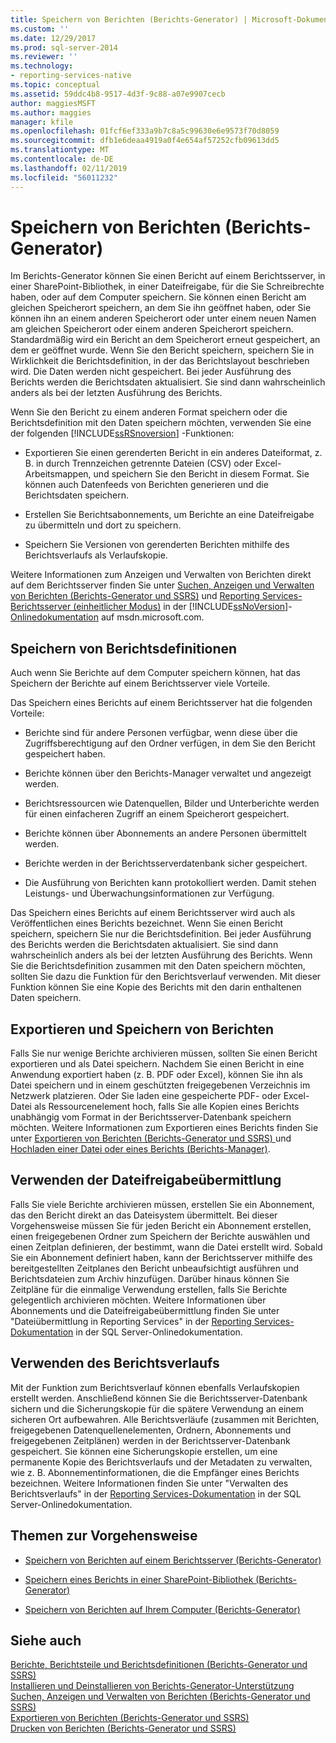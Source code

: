 ```yaml
---
title: Speichern von Berichten (Berichts-Generator) | Microsoft-Dokumentation
ms.custom: ''
ms.date: 12/29/2017
ms.prod: sql-server-2014
ms.reviewer: ''
ms.technology:
- reporting-services-native
ms.topic: conceptual
ms.assetid: 59ddc4b8-9517-4d3f-9c88-a07e9907cecb
author: maggiesMSFT
ms.author: maggies
manager: kfile
ms.openlocfilehash: 01fcf6ef333a9b7c8a5c99630e6e9573f70d8059
ms.sourcegitcommit: dfb1e6deaa4919a0f4e654af57252cfb09613dd5
ms.translationtype: MT
ms.contentlocale: de-DE
ms.lasthandoff: 02/11/2019
ms.locfileid: "56011232"
---
```

# <a name="saving-reports-report-builder"></a>Speichern von Berichten (Berichts-Generator)
  Im Berichts-Generator können Sie einen Bericht auf einem Berichtsserver, in einer SharePoint-Bibliothek, in einer Dateifreigabe, für die Sie Schreibrechte haben, oder auf dem Computer speichern. Sie können einen Bericht am gleichen Speicherort speichern, an dem Sie ihn geöffnet haben, oder Sie können ihn an einem anderen Speicherort oder unter einem neuen Namen am gleichen Speicherort oder einem anderen Speicherort speichern. Standardmäßig wird ein Bericht an dem Speicherort erneut gespeichert, an dem er geöffnet wurde. Wenn Sie den Bericht speichern, speichern Sie in Wirklichkeit die Berichtsdefinition, in der das Berichtslayout beschrieben wird. Die Daten werden nicht gespeichert. Bei jeder Ausführung des Berichts werden die Berichtsdaten aktualisiert. Sie sind dann wahrscheinlich anders als bei der letzten Ausführung des Berichts.  
  
 Wenn Sie den Bericht zu einem anderen Format speichern oder die Berichtsdefinition mit den Daten speichern möchten, verwenden Sie eine der folgenden [!INCLUDE[ssRSnoversion](../../includes/ssrsnoversion-md.md)] -Funktionen:  
  
-   Exportieren Sie einen gerenderten Bericht in ein anderes Dateiformat, z. B. in durch Trennzeichen getrennte Dateien (CSV) oder Excel-Arbeitsmappen, und speichern Sie den Bericht in diesem Format. Sie können auch Datenfeeds von Berichten generieren und die Berichtsdaten speichern.  
  
-   Erstellen Sie Berichtsabonnements, um Berichte an eine Dateifreigabe zu übermitteln und dort zu speichern.  
  
-   Speichern Sie Versionen von gerenderten Berichten mithilfe des Berichtsverlaufs als Verlaufskopie.  
  
 Weitere Informationen zum Anzeigen und Verwalten von Berichten direkt auf dem Berichtsserver finden Sie unter [Suchen, Anzeigen und Verwalten von Berichten &#40;Berichts-Generator und SSRS&#41;](finding-viewing-and-managing-reports-report-builder-and-ssrs.md) und [Reporting Services-Berichtsserver &#40;einheitlicher Modus&#41;](../report-server/reporting-services-report-server-native-mode.md) in der [!INCLUDE[ssNoVersion](../../includes/ssnoversion-md.md)]-[Onlinedokumentation](https://go.microsoft.com/fwlink/?LinkId=154888) auf msdn.microsoft.com.  
  
##  <a name="SavingReportDefinitions"></a> Speichern von Berichtsdefinitionen  
 Auch wenn Sie Berichte auf dem Computer speichern können, hat das Speichern der Berichte auf einem Berichtsserver viele Vorteile.  
  
 Das Speichern eines Berichts auf einem Berichtsserver hat die folgenden Vorteile:  
  
-   Berichte sind für andere Personen verfügbar, wenn diese über die Zugriffsberechtigung auf den Ordner verfügen, in dem Sie den Bericht gespeichert haben.  
  
-   Berichte können über den Berichts-Manager verwaltet und angezeigt werden.  
  
-   Berichtsressourcen wie Datenquellen, Bilder und Unterberichte werden für einen einfacheren Zugriff an einem Speicherort gespeichert.  
  
-   Berichte können über Abonnements an andere Personen übermittelt werden.  
  
-   Berichte werden in der Berichtsserverdatenbank sicher gespeichert.  
  
-   Die Ausführung von Berichten kann protokolliert werden. Damit stehen Leistungs- und Überwachungsinformationen zur Verfügung.  
  
 Das Speichern eines Berichts auf einem Berichtsserver wird auch als Veröffentlichen eines Berichts bezeichnet. Wenn Sie einen Bericht speichern, speichern Sie nur die Berichtsdefinition. Bei jeder Ausführung des Berichts werden die Berichtsdaten aktualisiert. Sie sind dann wahrscheinlich anders als bei der letzten Ausführung des Berichts. Wenn Sie die Berichtsdefinition zusammen mit den Daten speichern möchten, sollten Sie dazu die Funktion für den Berichtsverlauf verwenden. Mit dieser Funktion können Sie eine Kopie des Berichts mit den darin enthaltenen Daten speichern.  
  

  
##  <a name="ExportingAndSavingReports"></a> Exportieren und Speichern von Berichten  
 Falls Sie nur wenige Berichte archivieren müssen, sollten Sie einen Bericht exportieren und als Datei speichern. Nachdem Sie einen Bericht in eine Anwendung exportiert haben (z. B. PDF oder Excel), können Sie ihn als Datei speichern und in einem geschützten freigegebenen Verzeichnis im Netzwerk platzieren. Oder Sie laden eine gespeicherte PDF- oder Excel-Datei als Ressourcenelement hoch, falls Sie alle Kopien eines Berichts unabhängig vom Format in der Berichtsserver-Datenbank speichern möchten. Weitere Informationen zum Exportieren eines Berichts finden Sie unter [Exportieren von Berichten &#40;Berichts-Generator und SSRS&#41; ](export-reports-report-builder-and-ssrs.md) und [Hochladen einer Datei oder eines Berichts &#40;Berichts-Manager&#41;](../reports/upload-a-file-or-report-report-manager.md).  
  

  
##  <a name="UsingFileShareDelivery"></a> Verwenden der Dateifreigabeübermittlung  
 Falls Sie viele Berichte archivieren müssen, erstellen Sie ein Abonnement, das den Bericht direkt an das Dateisystem übermittelt. Bei dieser Vorgehensweise müssen Sie für jeden Bericht ein Abonnement erstellen, einen freigegebenen Ordner zum Speichern der Berichte auswählen und einen Zeitplan definieren, der bestimmt, wann die Datei erstellt wird. Sobald Sie ein Abonnement definiert haben, kann der Berichtsserver mithilfe des bereitgestellten Zeitplanes den Bericht unbeaufsichtigt ausführen und Berichtsdateien zum Archiv hinzufügen. Darüber hinaus können Sie Zeitpläne für die einmalige Verwendung erstellen, falls Sie Berichte gelegentlich archivieren möchten. Weitere Informationen über Abonnements und die Dateifreigabeübermittlung finden Sie unter "Dateiübermittlung in Reporting Services" in der [Reporting Services-Dokumentation](https://go.microsoft.com/fwlink/?linkid=121312) in der SQL Server-Onlinedokumentation.  
  

  
##  <a name="UsingReportHistory"></a> Verwenden des Berichtsverlaufs  
 Mit der Funktion zum Berichtsverlauf können ebenfalls Verlaufskopien erstellt werden. Anschließend können Sie die Berichtsserver-Datenbank sichern und die Sicherungskopie für die spätere Verwendung an einem sicheren Ort aufbewahren. Alle Berichtsverläufe (zusammen mit Berichten, freigegebenen Datenquellenelementen, Ordnern, Abonnements und freigegebenen Zeitplänen) werden in der Berichtsserver-Datenbank gespeichert. Sie können eine Sicherungskopie erstellen, um eine permanente Kopie des Berichtsverlaufs und der Metadaten zu verwalten, wie z. B. Abonnementinformationen, die die Empfänger eines Berichts bezeichnen. Weitere Informationen finden Sie unter "Verwalten des Berichtsverlaufs" in der [Reporting Services-Dokumentation](https://go.microsoft.com/fwlink/?linkid=121312) in der SQL Server-Onlinedokumentation.  
  

  
##  <a name="HowTo"></a> Themen zur Vorgehensweise  
  
-   [Speichern von Berichten auf einem Berichtsserver &#40;Berichts-Generator&#41;](save-reports-to-a-report-server-report-builder.md)  
  
-   [Speichern eines Berichts in einer SharePoint-Bibliothek &#40;Berichts-Generator&#41;](save-a-report-to-a-sharepoint-library-report-builder.md)  
  
-   [Speichern von Berichten auf Ihrem Computer &#40;Berichts-Generator&#41;](../save-reports-to-your-computer-report-builder.md)  
  

  
## <a name="see-also"></a>Siehe auch  
 [Berichte, Berichtsteile und Berichtsdefinitionen &#40;Berichts-Generator und SSRS&#41;](../report-design/reports-report-parts-and-report-definitions-report-builder-and-ssrs.md)   
 [Installieren und Deinstallieren von Berichts-Generator-Unterstützung](../install-uninstall-and-report-builder-support.md)   
 [Suchen, Anzeigen und Verwalten von Berichten (Berichts-Generator und SSRS)](finding-viewing-and-managing-reports-report-builder-and-ssrs.md)   
 [Exportieren von Berichten &#40;Berichts-Generator und SSRS&#41;](export-reports-report-builder-and-ssrs.md)   
 [Drucken von Berichten (Berichts-Generator und SSRS)](print-reports-report-builder-and-ssrs.md)  
  
  
